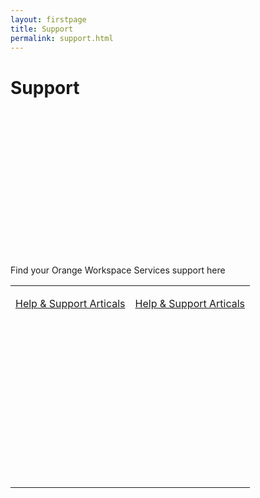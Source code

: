 ```yaml
---
layout: firstpage
title: Support
permalink: support.html
---
```


<style type="text/css">
    .bgimg {
        background-image: url('../images/support-bg.jpg');
        background-position:center bottom 20%;
	    background-size: 100%;
	    background-repeat: no-repeat
    }
    .bgarticles {
        text-align: center;
        border-radius: 15px;
        background-image: url('../images/support-bgarticles.jpg');
        background-position:center;
	    background-size: 100%;
	    background-repeat: no-repeat;
        height: 300px
    }
    .bgdocuments {
        text-align: center;
        border-radius: 15px;
        background-image: url('https://web.orangeworkspaceservices.com/images/support-bgdocuments.jpg');
        background-position:center;
	    background-size: 100%;
	    background-repeat: no-repeat;
        height: 300px
    }
    .jumbotron-height {
        height: 300px;
    }
</style>

<div class="jumbotron jumbotron-height bgimg">
    <div class="container">
        <h1>Support</h1>
        <p></p>
        <p></p>
    </div>
</div>

<div class="container">
    <div class="row-nopadding">
        <div class="col-sm-12 text-center">
            <h7>Find your Orange Workspace Services support here</h7>
        </div>
    </div>
</div>

<div class="container">
    <div class="row-nopadding">
        <table>
            <tr>
                <td>
                    <div class="col-sm-6 text-center bgarticles">
                        <p><a class="btn btn-jumbotron btn-lg" href="{{ "https://docs.orangeworkspaceservices.com" | relative_url }}" target="_blank" role="button">Help & Support Articals</a></p>
                    </div>
                </td>
                <td>
                    <div class="col-sm-6 text-center bgarticles">
                        <p><a class="btn btn-jumbotron btn-lg" href="{{ "https://docs.orangeworkspaceservices.com" | relative_url }}" target="_blank" role="button">Help & Support Articals</a></p>
                    </div>
                </td>
            </tr>
        </table>
    </div>
</div>

